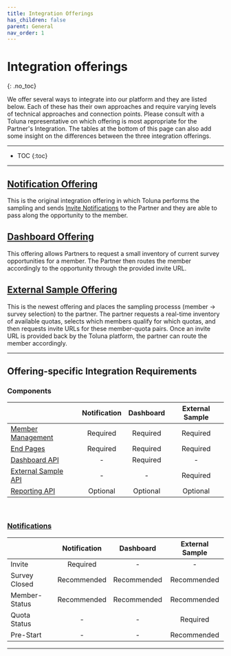 ```yaml
---
title: Integration Offerings
has_children: false
parent: General
nav_order: 1
---
```


# Integration offerings
{: .no_toc}

We offer several ways to integrate into our platform and they are listed below. Each of these has their own approaches and require varying levels of technical approaches and connection points. Please consult with a Toluna representative on which offering is most appropriate for the Partner's Integration. The tables at the bottom of this page can also add some insight on the differences between the three integration offerings.

---

* TOC
{:toc}

---

## [Notification Offering](\notification)

This is the original integration offering in which Toluna performs the sampling and sends [Invite Notifications](/notifications/invite.html) to the Partner and they are able to pass along the opportunity to the member.


## [Dashboard Offering](\dashboard)

This offering allows Partners to request a small inventory of current survey opportunities for a member. The Partner then routes the member accordingly to the opportunity through the provided invite URL. 


## [External Sample Offering](\externalsample)

This is the newest offering and places the sampling processs (member -> survey selection) to the partner. The partner requests a real-time inventory of available quotas, selects which members qualify for which quotas, and then requests invite URLs for these member-quota pairs. Once an invite URL is provided back by the Toluna platform, the partner can route the member accordingly. 

---

## Offering-specific Integration Requirements

### Components 

|  | Notification | Dashboard | External Sample |
| :--- | :---: | :---: | :---: |
| [Member Management](\membermanagement) | Required | Required | Required |
| [End Pages](\memberrouting\endpages) | Required | Required | Required |
| [Dashboard API](\dashboard) | - | Required | - |
| [External Sample API](\externalsample\api) | - | - | Required |
| [Reporting API](\reporting) | Optional | Optional | Optional |

<br>

### [Notifications](\notifications) 

|  | Notification | Dashboard | External Sample |
| :--- | :---: | :---: | :---: |
| Invite | Required | - | - |
| Survey Closed | Recommended | Recommended | Recommended |
| Member-Status  | Recommended | Recommended | Recommended |
| Quota Status  | - | - | Required  |
| Pre-Start  | - | - | Recommended |


---

